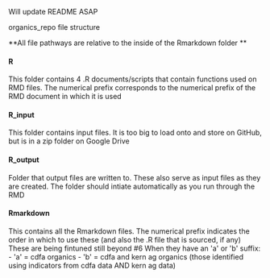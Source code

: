 Will update README ASAP

organics_repo file structure

**All file pathways are relative to the inside of the Rmarkdown folder **

#### R
  This folder contains 4 .R documents/scripts that contain functions used on RMD files. The numerical prefix corresponds to the numerical prefix of the RMD document in which it is used

#### R_input
  This folder contains input files. It is too big to load onto and store on GitHub, but is in a zip folder on Google Drive
  
#### R_output
  Folder that output files are written to. These also serve as input files as they are created. The folder should intiate automatically as you run through the RMD
  
#### Rmarkdown
  This contains all the Rmarkdown files. The numerical prefix indicates the order in which to use these (and also the .R file that is sourced, if any)
  These are being fintuned still beyond #6
  When they have an 'a' or 'b' suffix:
    - 'a' = cdfa organics
    - 'b' = cdfa and kern ag organics (those identified using indicators from cdfa data AND kern ag data)
